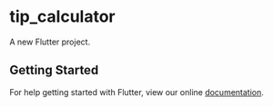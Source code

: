 # tip_calculator

A new Flutter project.

## Getting Started

For help getting started with Flutter, view our online
[documentation](http://flutter.io/).
